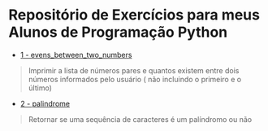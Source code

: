 # Repositório de Exercícios para meus Alunos de Programação Python

- [1 - evens_between_two_numbers](https://github.com/rafaeltedesco/PythonExercises/tree/master/1%20-%20evens_between_two_numbers)

> Imprimir a lista de números pares e quantos existem entre dois números informados pelo usuário ( não incluindo o primeiro e o último)

- [2 - palindrome](https://github.com/rafaeltedesco/PythonExercises/tree/master/2%20-%20palindrome)

> Retornar se uma sequência de caracteres é um palíndromo ou não

